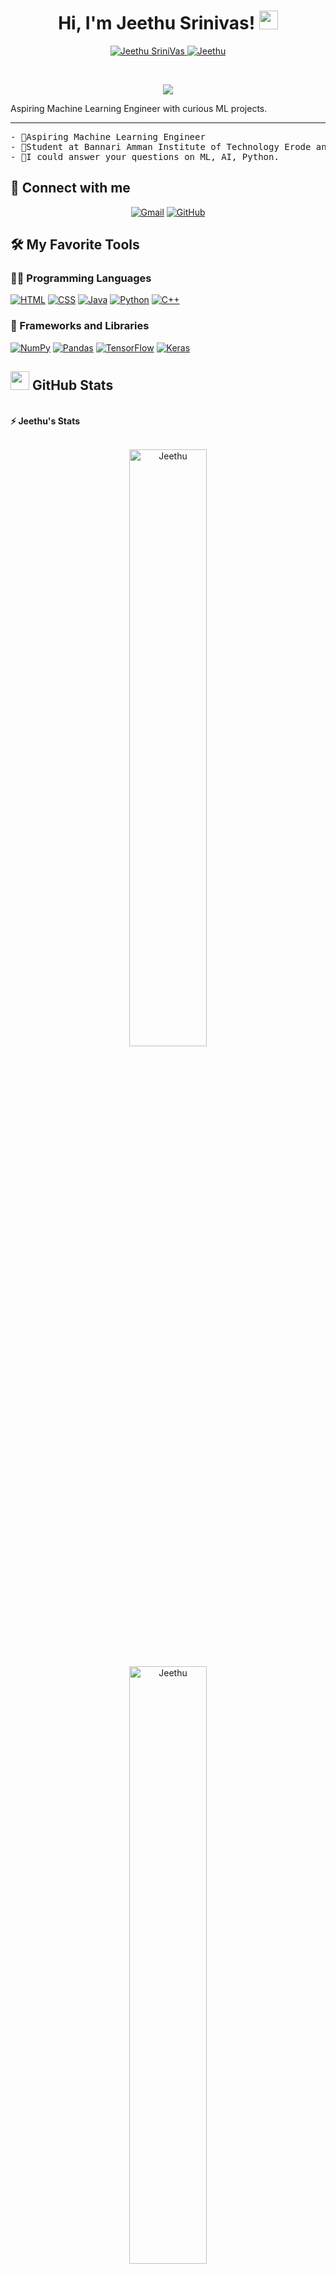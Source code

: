 <h1 align="center">
Hi, I'm Jeethu Srinivas!
	<a href="https://github.com/JeethuSrini" target="_self">
		<img src="https://media.giphy.com/media/hvRJCLFzcasrR4ia7z/giphy.gif" width="30">
	</a>
</h1>
<p align="center">
	<a href="https://github.com/JeethuSrini">
		<img src="https://komarev.com/ghpvc/?username=JeethuSrini&label=Profile%20views&color=0e75b6&style=flat" alt="Jeethu SriniVas" />
	</a>
	<a href="https://github.com/JeethuSrini">
		<img src="https://img.shields.io/github/followers/JeethuSrini?label=Followers" alt="Jeethu" />
	</a>
</p>
<br/>
<p align="center">
	<a href="https://github.com/JeethuSrini">
		<img src="https://readme-typing-svg.herokuapp.com?lines=Computer+Science+Engineer;ML+Engineer;Active%20Programmer;AI%20|%20ML%20Enthusiast;%20Team%20Player%20&center=true&width=380&height=45">
	</a>
</p>
<p>
Aspiring Machine Learning Engineer with curious ML projects.
</p>
<hr>
<pre>
- 🔭Aspiring Machine Learning Engineer
- 🌱Student at Bannari Amman Institute of Technology Erode and Indian Institute of Technology,Sathyamangalam
- 💬I could answer your questions on ML, AI, Python.
</pre>
</hr>

## 🤝 Connect with me
<p align="center">
	<a href="mailto:JeethuSrini2604@gmail.com"><img img src="https://img.shields.io/badge/Gmail-EA4335.svg?style=for-the-badge&logo=Gmail&logoColor=white" alt="Gmail"/></a>
<!--	<a href="https://www.linkedin.com/in/JeethuSrinivas/"><img src="https://img.shields.io/badge/LinkedIn-0A66C2.svg?style=for-the-badge&logo=LinkedIn&logoColor=white" alt="LinkedIn"/></a>-->
	<a href="https://github.com/JeethuSrini"><img src="https://img.shields.io/badge/GitHub-181717.svg?style=for-the-badge&logo=GitHub&logoColor=white" alt="GitHub"/></a>

</p>

## 🛠️ My Favorite Tools

### 👨‍💻 Programming Languages

<p>
    <a href="https://github.com/JeethuSrini"><img alt="HTML" src="https://img.shields.io/badge/HTML5-E34F26.svg?style=for-the-badge&logo=HTML5&logoColor=white"></a>
    <a href="https://github.com/JeethuSrini"><img alt="CSS" src="https://img.shields.io/badge/CSS3-1572B6.svg?style=for-the-badge&logo=CSS3&logoColor=white"></a>
    <a href="https://github.com/JeethuSrini"><img alt="Java" src="https://img.shields.io/badge/Java-ED8B00?style=for-the-badge&logo=java&logoColor=white"></a>
    <a href="https://github.com/JeethuSrini"><img alt="Python" src="https://img.shields.io/badge/Python-3776AB.svg?style=for-the-badge&logo=Python&logoColor=white"></a>
    <a href="https://github.com/JeethuSrini"><img alt="C++" src="https://img.shields.io/badge/C++-00599C.svg?style=for-the-badge&logo=C++&logoColor=white"></a>
</p>

### 🧰 Frameworks and Libraries

<p>
    <a href="https://github.com/JeethuSrini"><img alt="NumPy" src="https://img.shields.io/badge/Numpy%20-%23013243.svg?logo=numpy&logoColor=white"></a>
    <a href="https://github.com/JeethuSrini"><img alt="Pandas" src="https://img.shields.io/badge/Pandas%20-%23150458.svg?logo=pandas&logoColor=white"></a>
    <a href="https://github.com/JeethuSrini"><img alt="TensorFlow" src="https://img.shields.io/badge/TensorFlow%20-%23FF6F00.svg?logo=TensorFlow&logoColor=white"></a>
    <a href="https://github.com/JeethuSrini"><img alt="Keras" src="https://img.shields.io/badge/Bootstrap%20-%23150458.svg?logo=Bootstrap&logoColor=white"></a>
</p>
<!--
### 🗄️ Databases and Cloud Hosting

<p>
    <a href="https://github.com/JeethuSrini/"><img alt="GitHub Pages" src="https://img.shields.io/badge/GitHub%20Pages-%23327FC7.svg?logo=github&logoColor=white"></a>
</p>

### 💻 Software and Tools

<p>
    <a href="https://github.com/JeethuSrini"><img alt="Colab" src="https://img.shields.io/badge/Colab-00b56a.svg?logo=google-colab&logoColor=white"></a>
    <a href="https://github.com/JeethuSrini"><img alt="Git" src="https://img.shields.io/badge/Git%20-%23F05033.svg?logo=git&logoColor=white"></a>
    <a href="https://github.com/JeethuSrini"><img alt="Google Sheets" src="https://img.shields.io/badge/Google%20Sheets%20-%2334A853.svg?logo=google%20sheets&logoColor=white"></a>
    <a href="https://github.com/JeethuSrini"><img alt="Jupyter" src="https://img.shields.io/badge/Jupyter%20-%23F37626.svg?logo=Jupyter&logoColor=white"></a>
    <a href="https://github.com/JeethuSrini"><img alt="Pycharm" src="https://img.shields.io/badge/PyCharm-000000.svg?style=for-the-badge&logo=PyCharm&logoColor=white"></a>
    <a href="https://github.com/JeethuSrini"><img alt="Anaconda" src="https://img.shields.io/badge/Anaconda-44A833.svg?style=for-the-badge&logo=Anaconda&logoColor=white"></a>
    <a href="https://github.com/JeethuSrini"><img alt="Stack Overflow" src="https://img.shields.io/badge/-Stack%20Overflow-FE7A16?logo=stack-overflow&logoColor=white"></a>
    <a href="https://github.com/JeethuSrini"><img alt="Visual Studio Code" src="https://img.shields.io/badge/Visual%20Studio%20Code-0078d7.svg?logo=visual-studio-code&logoColor=white"></a>
</p>
</br>
-->

## <a href="https://github.com/JeethuSrini"><img src="https://www.blumbergdigital.com/wp-content/uploads/2020/10/stats-graphic-statistics-business-512.png" width="30"></a> GitHub Stats
<br/>
<summary><b>⚡ Jeethu's Stats</b></summary>
<br/>
<p align="center">
	<a href="https://github.com/JeethuSrini">
	<img width="49.5%" src="https://github-readme-stats.vercel.app/api?username=JeethuSrini&theme=blue-green" alt="Jeethu">
	<br/><br/>
	<img width="49.5%" src="https://github-readme-streak-stats.herokuapp.com/?user=JeethuSrini&theme=blue-green" alt="Jeethu">
	</a>
	<br/>
</p>
<br/>
<br/>


## It's not perfect, isn't it?
<p>
<a href="https://github.com/JeethuSrini"><img alt="Feedback" src="https://img.shields.io/badge/Ask%20me-anything-1abc9c.svg"></a><br/>
“I think it’s very important to have a feedback loop, where you’re constantly thinking about what you’ve done and how you could be doing it better.”
– Elon Musk
</p>
<hr>
------

[JEETHU SRINIVAS A](https://github.com/JeethuSrini)




